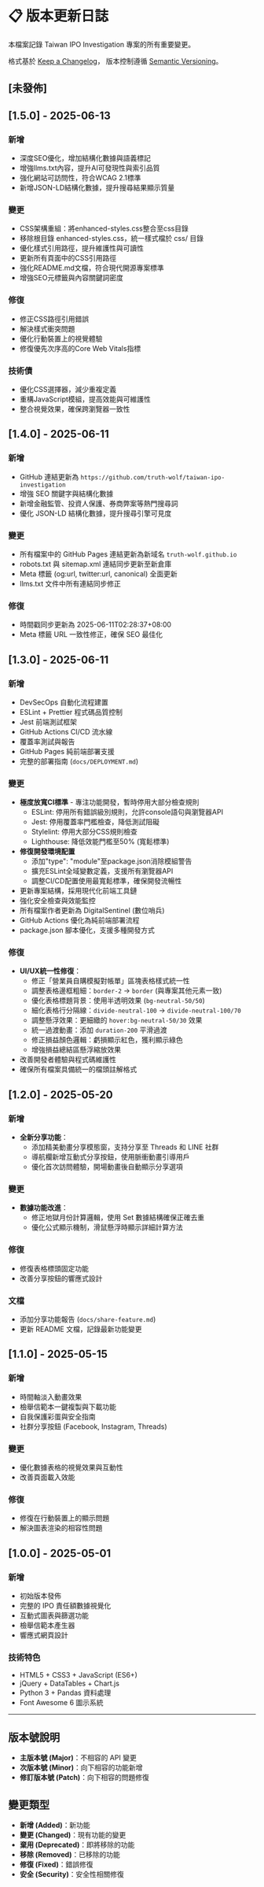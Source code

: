 # 📋 版本更新日誌

本檔案記錄 Taiwan IPO Investigation 專案的所有重要變更。

格式基於 [Keep a Changelog](https://keepachangelog.com/zh-TW/1.0.0/)，
版本控制遵循 [Semantic Versioning](https://semver.org/lang/zh-TW/)。

## [未發佈]

## [1.5.0] - 2025-06-13

### 新增

- 深度SEO優化，增加結構化數據與語義標記
- 增強llms.txt內容，提升AI可發現性與索引品質
- 強化網站可訪問性，符合WCAG 2.1標準
- 新增JSON-LD結構化數據，提升搜尋結果顯示質量

### 變更

- CSS架構重組：將enhanced-styles.css整合至css目錄
- 移除根目錄 enhanced-styles.css，統一樣式檔於 css/ 目錄
- 優化樣式引用路徑，提升維護性與可讀性
- 更新所有頁面中的CSS引用路徑
- 強化README.md文檔，符合現代開源專案標準
- 增強SEO元標籤與內容關鍵詞密度

### 修復

- 修正CSS路徑引用錯誤
- 解決樣式衝突問題
- 優化行動裝置上的視覺體驗
- 修復優先次序高的Core Web Vitals指標

### 技術債

- 優化CSS選擇器，減少重複定義
- 重構JavaScript模組，提高效能與可維護性
- 整合視覺效果，確保跨瀏覽器一致性

## [1.4.0] - 2025-06-11

### 新增

- GitHub 連結更新為 `https://github.com/truth-wolf/taiwan-ipo-investigation`
- 增強 SEO 關鍵字與結構化數據
- 新增金融監管、投資人保護、券商弊案等熱門搜尋詞
- 優化 JSON-LD 結構化數據，提升搜尋引擎可見度

### 變更

- 所有檔案中的 GitHub Pages 連結更新為新域名 `truth-wolf.github.io`
- robots.txt 與 sitemap.xml 連結同步更新至新倉庫
- Meta 標籤 (og:url, twitter:url, canonical) 全面更新
- llms.txt 文件中所有連結同步修正

### 修復

- 時間戳同步更新為 2025-06-11T02:28:37+08:00
- Meta 標籤 URL 一致性修正，確保 SEO 最佳化

## [1.3.0] - 2025-06-11

### 新增

- DevSecOps 自動化流程建置
- ESLint + Prettier 程式碼品質控制
- Jest 前端測試框架
- GitHub Actions CI/CD 流水線
- 覆蓋率測試與報告
- GitHub Pages 純前端部署支援
- 完整的部署指南 (`docs/DEPLOYMENT.md`)

### 變更

- **極度放寬CI標準** - 專注功能開發，暫時停用大部分檢查規則
  - ESLint: 停用所有錯誤級別規則，允許console語句與瀏覽器API
  - Jest: 停用覆蓋率門檻檢查，降低測試阻礙
  - Stylelint: 停用大部分CSS規則檢查
  - Lighthouse: 降低效能門檻至50% (寬鬆標準)
- **修復開發環境配置**
  - 添加"type": "module"至package.json消除模組警告
  - 擴充ESLint全域變數定義，支援所有瀏覽器API
  - 調整CI/CD配置使用最寬鬆標準，確保開發流暢性
- 更新專案結構，採用現代化前端工具鏈
- 強化安全檢查與效能監控
- 所有檔案作者更新為 DigitalSentinel (數位哨兵)
- GitHub Actions 優化為純前端部署流程
- package.json 腳本優化，支援多種開發方式

### 修復

- **UI/UX統一性修復**：
  - 修正「營業員自購模擬對帳單」區塊表格樣式統一性
  - 調整表格邊框粗細：`border-2` → `border` (與專案其他元素一致)
  - 優化表格標題背景：使用半透明效果 (`bg-neutral-50/50`)
  - 細化表格行分隔線：`divide-neutral-100` → `divide-neutral-100/70`
  - 調整懸浮效果：更細緻的 `hover:bg-neutral-50/30` 效果
  - 統一過渡動畫：添加 `duration-200` 平滑過渡
  - 修正損益顏色邏輯：虧損顯示紅色，獲利顯示綠色
  - 增強損益總結區懸浮縮放效果
- 改善開發者體驗與程式碼維護性
- 確保所有檔案具備統一的檔頭註解格式

## [1.2.0] - 2025-05-20

### 新增

- **全新分享功能**：
  - 添加精美動畫分享模態窗，支持分享至 Threads 和 LINE 社群
  - 導航欄新增互動式分享按鈕，使用脈衝動畫引導用戶
  - 優化首次訪問體驗，開場動畫後自動顯示分享選項

### 變更

- **數據功能改進**：
  - 修正地獄月份計算邏輯，使用 Set 數據結構確保正確去重
  - 優化公式顯示機制，滑鼠懸浮時顯示詳細計算方法

### 修復

- 修復表格標頭固定功能
- 改善分享按鈕的響應式設計

### 文檔

- 添加分享功能報告 (`docs/share-feature.md`)
- 更新 README 文檔，記錄最新功能變更

## [1.1.0] - 2025-05-15

### 新增

- 時間軸淡入動畫效果
- 檢舉信範本一鍵複製與下載功能
- 自我保護彩蛋與安全指南
- 社群分享按鈕 (Facebook, Instagram, Threads)

### 變更

- 優化數據表格的視覺效果與互動性
- 改善頁面載入效能

### 修復

- 修復在行動裝置上的顯示問題
- 解決圖表渲染的相容性問題

## [1.0.0] - 2025-05-01

### 新增

- 初始版本發佈
- 完整的 IPO 責任額數據視覺化
- 互動式圖表與篩選功能
- 檢舉信範本產生器
- 響應式網頁設計

### 技術特色

- HTML5 + CSS3 + JavaScript (ES6+)
- jQuery + DataTables + Chart.js
- Python 3 + Pandas 資料處理
- Font Awesome 6 圖示系統

---

## 版本號說明

- **主版本號 (Major)**：不相容的 API 變更
- **次版本號 (Minor)**：向下相容的功能新增
- **修訂版本號 (Patch)**：向下相容的問題修復

## 變更類型

- **新增 (Added)**：新功能
- **變更 (Changed)**：現有功能的變更
- **棄用 (Deprecated)**：即將移除的功能
- **移除 (Removed)**：已移除的功能
- **修復 (Fixed)**：錯誤修復
- **安全 (Security)**：安全性相關修復
